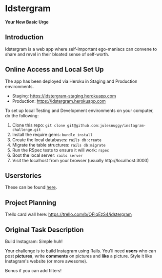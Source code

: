 Idstergram
===================

**Your New Basic Urge**

## Introduction
Idstergram is a web app where self-important ego-maniacs can convene to share and revel in their bloated sense of self-worth.


## Online Access and Local Set Up
The app has been deployed via Heroku in Staging and Production environments.
* Staging: https://idstergram-staging.herokuapp.com
* Production: https://idstergram.herokuapp.com

To set up local Testing and Development environments on your computer, do the following:
1. Clone this repo: `git clone git@github.com:julesnuggy/instagram-challenge.git`
2. Install the require gems: `bundle install`
3. Create the local databases: `rails db:create`
4. Migrate the table structures: `rails db:migrate`
5. Run the RSpec tests to ensure it will work: `rspec`
6. Boot the local server: `rails server`
7. Visit the localhost from your browser (usually http://localhost:3000)


## Userstories

These can be found [here](Userstories.md).


## Project Planning
Trello card wall here: https://trello.com/b/OFIqEzS4/idstergram


## Original Task Description

Build Instagram: Simple huh!

Your challenge is to build Instagram using Rails. You'll need **users** who can post **pictures**, write **comments** on pictures and **like** a picture. Style it like Instagram's website (or more awesome).

Bonus if you can add filters!
